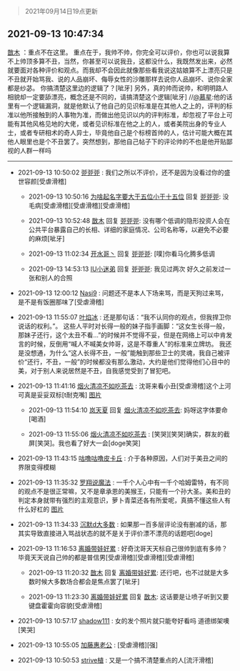 > 2021年09月14日19点更新
<link rel="stylesheet" href="https://cdn.jsdelivr.net/gh/taotie6/sampleJSON@main/css/photo_show.css">
<meta name="referrer" content="no-referrer" />


 ## 2021-09-13 10:47:34 

 [㪚木](https://www.coolapk.com/feed/29951880?shareKey=YzdhZDkzNzMxMzNhNjEzZWNjY2Q~) ：重点不在这里。
重点在于，我帅不帅，你完全可以评价，你也可以说我算不上帅顶多算不丑，当然，你甚至可以说我丑，这都没什么，我既然发出来，必然就要面对各种评价和观点<!--break-->。而我却不会因此就像那些看我说这姑娘算不上漂亮只是不丑就开始骂我、说的人品崩坏、侮辱女性的沙雕那样去说你人品崩坏、说你全家都是纱苾。
你搞清楚这里边的逻辑了？[呲牙]
另外，真的帅而说帅，和明明路人相貌却一定要舔漂亮，概念还是不同的，请搞清楚这个逻辑[呲牙]
//<a class="feed-link-uname" href="/u/慕星">@慕星</a>:他的话里有一个逻辑漏洞，就是他默认了他自己的见识标准是在其他人之上的，评判的标准以他所接触到的人事物为准，而做出他见识以内的评判标准，却忽视了平台上可能有其他风格见地的大佬，或者见识标准在他之上的人，或者美院出身的专业人士，或者专研相术的奇人异士，毕竟他自己是个标榜首帅的人，估计可能大概在其他人眼里也是个不丑罢了。突然想到，那他自己帖子下的评论帅的不也是他开贴鄙视的人群一样吗 

<div class="album">
</div>

 ------- 

- 2021-09-13 10:50:02 [戼戼戼](uid=4044548) : 我们之所以不评价，还不是因为没看过你的盛世容颜[受虐滑稽] 

    - 2021-09-13 10:50:16 [为啥起名字要大于五位小于十五位](uid=3435660) 回复 [戼戼戼](uid=4044548): 没毛病[受虐滑稽][受虐滑稽][受虐滑稽] 

    - 2021-09-13 10:52:48 [㪚木](uid=1081091) 回复 [戼戼戼](uid=4044548): 没有哪个低调的隐形投资人会在公共平台暴露自己的长相、详细的家庭情况、公司名称等，以避免不必要的麻烦[呲牙] 

    - 2021-09-13 11:02:34 [开水哥丶](uid=608451) 回复 [戼戼戼](uid=4044548): [噗]你看马化腾多低调 

    - 2021-09-13 14:53:13 [IU小迷弟](uid=2571083) 回复 [戼戼戼](uid=4044548): 我见过两次 好久之前发过一张和别人的合照 

- 2021-09-13 12:00:12 [Nasi9](uid=2003986) : 问题还不是本人下场来骂，而是天狗过来骂，是不是有饭圈那味了[受虐滑稽] 

- 2021-09-13 11:55:07 [叶焰冰](uid=1065430) : 还是那句话：“我不认同你的观点，但我捍卫你说话的权利。”。
这些人平时对长得一般的妹子指手画脚：“这女生长得一般，那妹子还行，这个太丑不看...”的时候并不觉得不妥，但是在网络上可以中肯发言的时候，反倒用“喊人不喊美女帅哥，这是不尊重人”的标准来立牌坊。
我还是没想通<!--break-->，为什么“这人长得不丑，一般”能触到那些卫士的灵魂，我自己被评价“还行，不丑，一般”的时候都没有那么激动，大约是他们觉得他们心目中的美，对于别人来说居然是不丑，自我感觉受到了冒犯吧。 

- 2021-09-13 11:41:16 [烟火清凉不如吃茶去](uid=4279524) : 沈哥来看小丑[受虐滑稽]这个上河可真是妥妥双标[t耐克嘴] [图片](http://image.coolapk.com/feed/2021/0913/11/4279524_fb18cf78_4474_8779@1074x7713.jpeg)

    - 2021-09-13 11:54:10 [岚天夏](uid=1974131) 回复 [烟火清凉不如吃茶去](uid=4279524): 妈呀这字体要命[喝酒] 

    - 2021-09-13 11:55:06 [烟火清凉不如吃茶去](uid=4279524) : [笑哭][笑哭]确实，群友的截屏[笑哭]。我也看了好大一会[doge笑哭] 

- 2021-09-13 11:43:15 [咕噜咕噜皮卡丘](uid=3531276) : 介于各种原因，人们对于美丑之间的界限变得模糊 

- 2021-09-13 11:35:32 [罗翔说魔法](uid=2307872) : 一千个人心中有一千个哈姆雷特，有不同的观点不是很正常嘛，又不是章承恩的美猴王，只能有一个孙大圣。美和丑的判定本身就带有强烈的主观意识，萝卜青菜还各有所爱呢，真搞不懂这些人有什么好杠的 [图片](http://image.coolapk.com/feed/2018/1121/19/652324_1542801000_4758@300x205.gif)

- 2021-09-13 11:34:33 [沉默d大多数](uid=3441191) : 如果那一百多层评论没有删减的话，那其实导致直接进入骂战状态的就不是关于评价漂不漂亮的话题吧[doge] 

- 2021-09-13 11:16:53 [离婚带娃好累](uid=8385282) : 好奇沈哥天天标自己很帅到底有多帅？毕竟天天说自己帅的都是普信男[受虐滑稽][受虐滑稽][受虐滑稽] 

    - 2021-09-13 11:20:32 [㪚木](uid=1081091) 回复 [离婚带娃好累](uid=8385282): 还行吧，也不过就是大多数时候大多数场合都会是焦点罢了[呲牙] 

    - 2021-09-13 11:23:30 [离婚带娃好累](uid=8385282) 回复 [㪚木](uid=1081091): 这话要是让喷子听到又要键盘霍霍向容貌[受虐滑稽] 

- 2021-09-13 10:57:17 [shadow111](uid=860896) : 女的发个照片就只能夸好看吗  道德绑架噢[笑哭] 

- 2021-09-13 10:55:05 [加藤惠老公](uid=1266680) : [受虐滑稽][强] 

- 2021-09-13 10:50:53 [strive植](uid=1468928) : 又是一个搞不清楚重点的人[流汗滑稽] 

